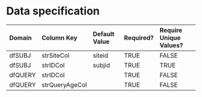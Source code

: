 # Data specification

|**Domain** |**Column Key** |**Default Value** |**Required?** |**Require Unique Values?** |
|:----------|:--------------|:-----------------|:-------------|:--------------------------|
|dfSUBJ     |strSiteCol     |siteid            |TRUE          |FALSE                      |
|dfSUBJ     |strIDCol       |subjid            |TRUE          |TRUE                       |
|dfQUERY    |strIDCol       |                  |TRUE          |FALSE                      |
|dfQUERY    |strQueryAgeCol |                  |TRUE          |FALSE                      |
